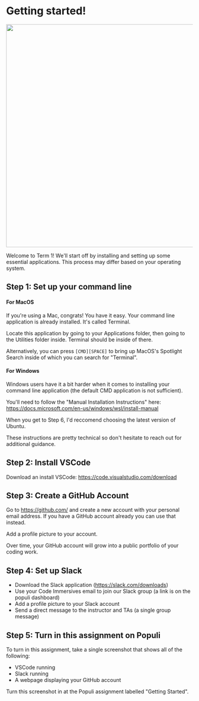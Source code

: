 # Getting started!

<img src="https://user-images.githubusercontent.com/11337548/132277374-6d4e24fc-1875-448c-8b90-8dec9079923e.png" width="600px" />

Welcome to Term 1! We'll start off by installing and setting up some essential applications. This process may differ based on your operating system.

## Step 1: Set up your command line

#### For MacOS

If you're using a Mac, congrats! You have it easy. Your command line application is already installed. It's called Terminal.

Locate this application by going to your Applications folder, then going to the Utilities folder inside. Terminal should be inside of there.

Alternatively, you can press `[CMD][SPACE]` to bring up MacOS's Spotlight Search inside of which you can search for "Terminal".

#### For Windows 

Windows users have it a bit harder when it comes to installing your command line application (the default CMD application is not sufficient).

You'll need to follow the "Manual Installation Instructions" here: https://docs.microsoft.com/en-us/windows/wsl/install-manual

When you get to Step 6, I'd reccomend choosing the latest version of Ubuntu.

These instructions are pretty technical so don't hesitate to reach out for additional guidance.

## Step 2: Install VSCode

Download an install VSCode: https://code.visualstudio.com/download

## Step 3: Create a GitHub Account

Go to https://github.com/ and create a new account with your personal email address. If you have a GitHub account already you can use that instead.

Add a profile picture to your account.

Over time, your GitHub account will grow into a public portfolio of your coding work.

## Step 4: Set up Slack

* Download the Slack application (https://slack.com/downloads)
* Use your Code Immersives email to join our Slack group (a link is on the populi dashboard)
* Add a profile picture to your Slack account
* Send a direct message to the instructor and TAs (a single group message)

## Step 5: Turn in this assignment on Populi

To turn in this assignment, take a single screenshot that shows all of the following:
* VSCode running
* Slack running
* A webpage displaying your GitHub account

Turn this screenshot in at the Populi assignment labelled "Getting Started".
